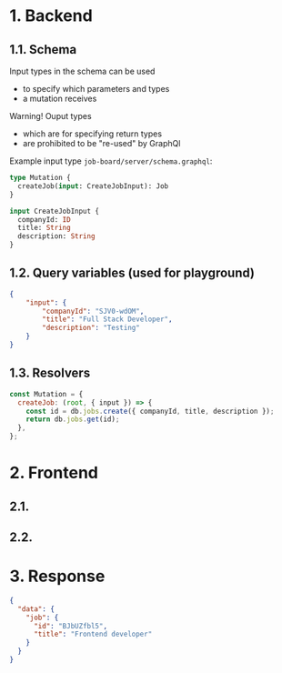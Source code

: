 # 1. Backend

## 1.1. Schema

Input types in the schema can be used

- to specify which parameters and types
- a mutation receives

Warning! Ouput types

- which are for specifying return types
- are prohibited to be "re-used" by GraphQl

Example input type `job-board/server/schema.graphql`:

```graphql
type Mutation {
  createJob(input: CreateJobInput): Job
}

input CreateJobInput {
  companyId: ID
  title: String
  description: String
}
```

## 1.2. Query variables (used for playground)

```JSON
{
	"input": {
		"companyId": "SJV0-wdOM",
		"title": "Full Stack Developer",
		"description": "Testing"
	}
}
```

## 1.3. Resolvers

```javascript
const Mutation = {
  createJob: (root, { input }) => {
    const id = db.jobs.create({ companyId, title, description });
    return db.jobs.get(id);
  },
};
```

# 2. Frontend

## 2.1.

## 2.2.

# 3. Response

```json
{
  "data": {
    "job": {
      "id": "BJbUZfbl5",
      "title": "Frontend developer"
    }
  }
}
```
